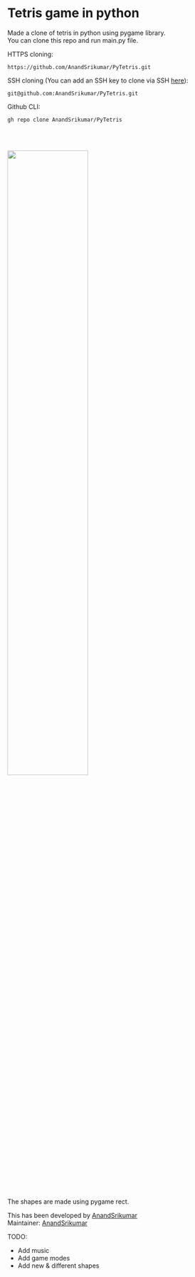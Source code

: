 <h1>Tetris game in python</h1>
<p>
  Made a clone of tetris in python using pygame library.<br>
  You can clone this repo and run main.py file.
  
  HTTPS cloning:
  ```
https://github.com/AnandSrikumar/PyTetris.git
  ```

  SSH cloning (You can add an SSH key to clone via SSH <a href="https://github.com/settings/ssh/new">here</a>):
  ```
git@github.com:AnandSrikumar/PyTetris.git
  ```

Github CLI:
  ```
gh repo clone AnandSrikumar/PyTetris
  ```
  <br><br>
</p>
<img src="https://github-production-user-asset-6210df.s3.amazonaws.com/37832523/326792066-18ebb49e-726b-4dde-9687-925ed50131b8.png?X-Amz-Algorithm=AWS4-HMAC-SHA256&X-Amz-Credential=AKIAVCODYLSA53PQK4ZA%2F20250213%2Fus-east-1%2Fs3%2Faws4_request&X-Amz-Date=20250213T041023Z&X-Amz-Expires=300&X-Amz-Signature=eb6abaa85024d49631ba68e5528f02d3729749b4f905da7fe51a9d7c24162faf&X-Amz-SignedHeaders=host" width="60%">
<p>The shapes are made using pygame rect.</p>

<p>
  This has been developed by <a href="https://github.com/AnandSrikumar">AnandSrikumar</a><br>
  Maintainer: <a href="https://github.com/AnandSrikumar">AnandSrikumar</a>
</p>

TODO:
<ul>
  <li>Add music</li>
  <li>Add game modes</li>
  <li>Add new & different shapes</li>
</ul>
